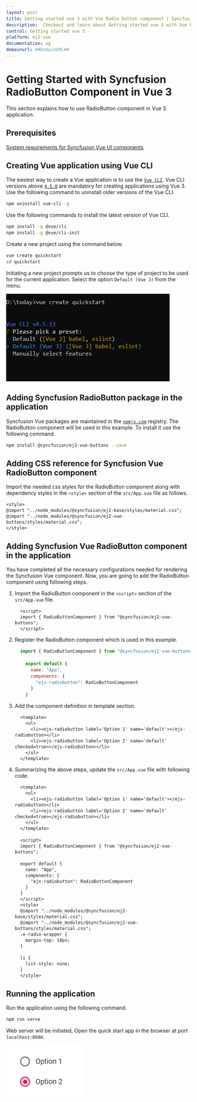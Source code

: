 ```yaml
---
layout: post
title: Getting started vue 3 with Vue Radio button component | Syncfusion
description:  Checkout and learn about Getting started vue 3 with Vue Radio button component of Syncfusion Essential JS 2 and more details.
control: Getting started vue 3 
platform: ej2-vue
documentation: ug
domainurl: ##DomainURL##
---
```


# Getting Started with Syncfusion RadioButton Component in Vue 3

This section explains how to use RadioButton component in Vue 3 application.

## Prerequisites

[System requirements for Syncfusion Vue UI components](https://ej2.syncfusion.com/vue/documentation/system-requirements/)

## Creating Vue application using Vue CLI

The easiest way to create a Vue application is to use the [`Vue CLI`](https://github.com/vuejs/vue-cli). Vue CLI versions above [`4.5.0`](https://v3.vuejs.org/guide/migration/introduction.html#vue-cli) are mandatory for creating applications using Vue 3. Use the following command to uninstall older versions of the Vue CLI.

```bash
npm uninstall vue-cli -g
```

Use the following commands to install the latest version of Vue CLI.

```bash
npm install -g @vue/cli
npm install -g @vue/cli-init
```

Create a new project using the command below.

```bash
vue create quickstart
cd quickstart
```

Initiating a new project prompts us to choose the type of project to be used for the current application. Select the option `Default (Vue 3)` from the menu.

![Reference](./images/vue3-terminal.png)

## Adding Syncfusion RadioButton package in the application

Syncfusion Vue packages are maintained in the [`npmjs.com`](https://www.npmjs.com/~syncfusionorg) registry. The RadioButton component will be used in this example. To install it use the following command.

```bash
npm install @syncfusion/ej2-vue-buttons --save
```

## Adding CSS reference for Syncfusion Vue RadioButton component

Import the needed css styles for the RadioButton component along with dependency styles in the `<style>` section of the `src/App.vue` file as follows.

```
<style>
@import "../node_modules/@syncfusion/ej2-base/styles/material.css";
@import "../node_modules/@syncfusion/ej2-vue-buttons/styles/material.css";
</style>
```

## Adding Syncfusion Vue RadioButton component in the application

You have completed all the necessary configurations needed  for rendering the Syncfusion Vue component. Now, you are going to add the RadioButton component using following steps.

1. Import the RadioButton component in the `<script>` section of the `src/App.vue` file.

    ```
      <script>
      import { RadioButtonComponent } from "@syncfusion/ej2-vue-buttons";
      </script>
    ```

2. Register the RadioButton component which is used in this example.

    ```js
      import { RadioButtonComponent } from "@syncfusion/ej2-vue-buttons";

        export default {
          name: "App",
          components: {
            "ejs-radiobutton": RadioButtonComponent
          }
        }
    ```
  
3. Add the component definition in template section.
  
    ```
      <template>
        <ul>
          <li><ejs-radiobutton label='Option 1' name='default'></ejs-radiobutton></li>
          <li><ejs-radiobutton label='Option 2' name='default' checked=true></ejs-radiobutton></li>
        </ul>
      </template>
    ```

4. Summarizing the above steps, update the `src/App.vue` file with following code.

    ```
      <template>
        <ul>
          <li><ejs-radiobutton label='Option 1' name='default'></ejs-radiobutton></li>
          <li><ejs-radiobutton label='Option 2' name='default' checked=true></ejs-radiobutton></li>
        </ul>
      </template>

      <script>
      import { RadioButtonComponent } from "@syncfusion/ej2-vue-buttons";

      export default {
        name: "App",
        components: {
          "ejs-radiobutton": RadioButtonComponent
        }
      }
      </script>
      <style>
      @import "../node_modules/@syncfusion/ej2-base/styles/material.css";
      @import "../node_modules/@syncfusion/ej2-vue-buttons/styles/material.css";
      .e-radio-wrapper {
        margin-top: 18px;
      }

      li {
        list-style: none;
      }
      </style>
    ```

## Running the application

Run the application using the following command.

```bash
npm run serve
```

Web server will be initiated, Open the quick start app in the browser at port `localhost:8080`.

![Output](./images/vue3-radioButton.PNG)